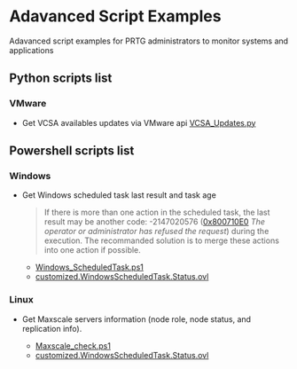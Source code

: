 # Adavanced Script Examples
Adavanced script examples for PRTG administrators to monitor systems and applications

## Python scripts list
### VMware
- Get VCSA availables updates via VMware api [VCSA_Updates.py](https://github.com/VCNTQA/PRTG-Script/blob/main/VCSA_Updates.py)


## Powershell scripts list
### Windows
- Get Windows scheduled task last result and task age

  >If there is more than one action in the scheduled task, the last result may be another code:
  -2147020576 ([0x800710E0](https://windows-hexerror.linestarve.com/0x800710E0) *The operator or administrator has refused the request*) during the execution.
  The recommanded solution is to merge these actions into one action if possible.
  
  - [Windows_ScheduledTask.ps1](https://github.com/VCNTQA/PRTG-Script/blob/main/Windows_ScheduledTask.ps1)
  - [customized.WindowsScheduledTask.Status.ovl](https://github.com/VCNTQA/PRTG-Script/blob/main/customized.WindowsScheduledTask.Status.ovl)
  
### Linux
- Get Maxscale servers information (node role, node status, and replication info).
 
  -  [Maxscale_check.ps1](https://github.com/VCNTQA/PRTG-Script/blob/main/Maxscale_Check.ps1)
  - [customized.WindowsScheduledTask.Status.ovl]()

